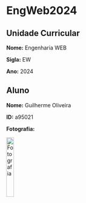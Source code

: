 # EngWeb2024

## Unidade Curricular

**Nome:** Engenharia WEB

**Sigla:** EW

**Ano:** 2024

## Aluno

**Nome:** Guilherme Oliveira

**ID:** a95021

**Fotografia:**

<img src=https://i.imgur.com/ag9VyrP.jpg alt="Fotografia" style="width:20%;">